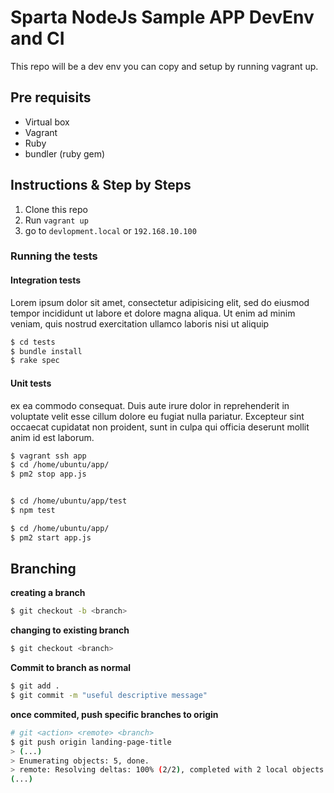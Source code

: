 # Sparta NodeJs Sample APP DevEnv and CI

This repo will be a dev env you can copy and setup by running vagrant up.


## Pre requisits
- Virtual box
- Vagrant
- Ruby
- bundler (ruby gem)

## Instructions & Step by Steps

1) Clone this repo
2) Run `vagrant up`
3) go to `devlopment.local` or `192.168.10.100`


### Running the tests

#### Integration tests
Lorem ipsum dolor sit amet, consectetur adipisicing elit, sed do eiusmod
tempor incididunt ut labore et dolore magna aliqua. Ut enim ad minim veniam,
quis nostrud exercitation ullamco laboris nisi ut aliquip

```bash
$ cd tests
$ bundle install
$ rake spec
```

#### Unit tests
ex ea commodo
consequat. Duis aute irure dolor in reprehenderit in voluptate velit esse
cillum dolore eu fugiat nulla pariatur. Excepteur sint occaecat cupidatat non
proident, sunt in culpa qui officia deserunt mollit anim id est laborum.

```bash
$ vagrant ssh app
$ cd /home/ubuntu/app/
$ pm2 stop app.js


$ cd /home/ubuntu/app/test
$ npm test

$ cd /home/ubuntu/app/
$ pm2 start app.js

```


## Branching


**creating a branch**

```bash
$ git checkout -b <branch>
```

**changing to existing branch**
```bash
$ git checkout <branch>
```

**Commit to branch as normal**
```bash
$ git add .
$ git commit -m "useful descriptive message"
```

**once commited, push specific branches to origin**

```bash
# git <action> <remote> <branch>
$ git push origin landing-page-title
> (...)
> Enumerating objects: 5, done.
> remote: Resolving deltas: 100% (2/2), completed with 2 local objects.
(...)
```




